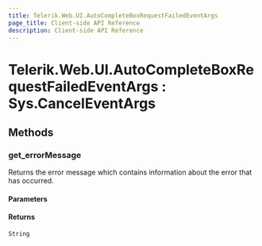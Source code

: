 ```yaml
---
title: Telerik.Web.UI.AutoCompleteBoxRequestFailedEventArgs
page_title: Client-side API Reference
description: Client-side API Reference
---
```


# Telerik.Web.UI.AutoCompleteBoxRequestFailedEventArgs : Sys.CancelEventArgs

## Methods

### get_errorMessage

Returns the error message which contains information about the error that has occurred.

#### Parameters

#### Returns

`String`
